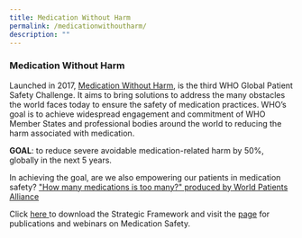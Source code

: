```yaml
---
title: Medication Without Harm
permalink: /medicationwithoutharm/
description: ""
---
```

### Medication Without Harm

Launched in 2017, [Medication Without Harm](https://www.who.int/initiatives/medication-without-harm), is the third WHO Global Patient Safety Challenge. It aims to bring solutions to address the many obstacles the world faces today to ensure the safety of medication practices. WHO’s goal is to achieve widespread engagement and commitment of WHO Member States and professional bodies around the world to reducing the harm associated with medication.

**GOAL**: to reduce severe avoidable medication-related harm by 50%, globally in the next 5 years.

In achieving the goal, are we also empowering our patients in medication safety? 
["How many medications is too many?" produced by World Patients Alliance ](https://www.youtube.com/watch?v=Vh_oW05piYo)

Click [here ](https://cdn.who.int/media/docs/default-source/patient-safety/strategic-framework-medication-without-harm86c06fafdf0b4294bd23ec9667dfb95d.pdf?sfvrsn=b5cb2d66_2) to download the Strategic Framework and visit the [page](https://www.who.int/initiatives/medication-without-harm) for publications and webinars on Medication Safety.

